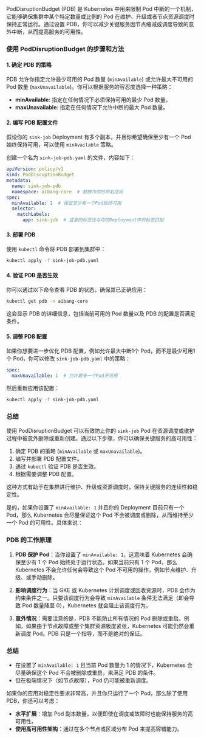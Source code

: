 PodDisruptionBudget (PDB) 是 Kubernetes 中用来限制 Pod 中断的一个机制，它能够确保集群中某个特定数量或比例的 Pod 在维护、升级或者节点资源调度时保持正常运行。通过设置 PDB，你可以减少关键服务因节点缩减或调度导致的意外中断，从而提高服务的可用性。

### 使用 PodDisruptionBudget 的步骤和方法

#### 1. 确定 PDB 的策略
PDB 允许你指定允许最少可用的 Pod 数量 (`minAvailable`) 或允许最大不可用的 Pod 数量 (`maxUnavailable`)。你可以根据服务的容忍度选择一种策略：
- **minAvailable**: 指定在任何情况下必须保持可用的最少 Pod 数量。
- **maxUnavailable**: 指定在任何情况下允许中断的最大 Pod 数量。

#### 2. 编写 PDB 配置文件
假设你的 `sink-job` Deployment 有多个副本，并且你希望确保至少有一个 Pod 始终保持可用，可以使用 `minAvailable` 策略。

创建一个名为 `sink-job-pdb.yaml` 的文件，内容如下：

```yaml
apiVersion: policy/v1
kind: PodDisruptionBudget
metadata:
  name: sink-job-pdb
  namespace: aibang-core  # 替换为你的命名空间
spec:
  minAvailable: 1  # 保证至少有一个Pod始终可用
  selector:
    matchLabels:
      app: sink-job  # 这里的标签应与你的Deployment中的标签匹配
```

#### 3. 部署 PDB
使用 `kubectl` 命令将 PDB 部署到集群中：

```bash
kubectl apply -f sink-job-pdb.yaml
```

#### 4. 验证 PDB 是否生效
你可以通过以下命令查看 PDB 的状态，确保其已正确应用：

```bash
kubectl get pdb -n aibang-core
```

这会显示 PDB 的详细信息，包括当前可用的 Pod 数量以及 PDB 的配置是否满足条件。

#### 5. 调整 PDB 配置
如果你想要进一步优化 PDB 配置，例如允许最大中断1个 Pod，而不是最少可用1个 Pod，你可以修改 `sink-job-pdb.yaml` 中的策略：

```yaml
spec:
  maxUnavailable: 1  # 允许最多一个Pod不可用
```

然后重新应用该配置：

```bash
kubectl apply -f sink-job-pdb.yaml
```

### 总结

使用 PodDisruptionBudget 可以有效防止你的 `sink-job` Pod 在资源调度或维护过程中被意外删除或重新创建。通过以下步骤，你可以确保关键服务的高可用性：
1. 确定 PDB 的策略 (`minAvailable` 或 `maxUnavailable`)。
2. 编写并部署 PDB 配置文件。
3. 通过 `kubectl` 验证 PDB 是否生效。
4. 根据需要调整 PDB 配置。

这种方式有助于在集群进行维护、升级或资源调度时，保持关键服务的连续性和稳定性。

是的，如果你设置了 `minAvailable: 1` 并且你的 Deployment 目前只有一个 Pod，那么 Kubernetes 会尽量保证这个 Pod 不会被调度或删除，从而维持至少一个 Pod 的可用性。具体来说：

### PDB 的工作原理
1. **PDB 保护 Pod**：当你设置了 `minAvailable: 1`，这意味着 Kubernetes 会确保至少有 1 个 Pod 始终处于运行状态。如果当前只有 1 个 Pod，那么 Kubernetes 不会允许任何会导致这个 Pod 不可用的操作，例如节点维护、升级、或手动删除。

2. **影响调度行为**：当 GKE 或 Kubernetes 计划调度或回收资源时，PDB 会作为约束条件之一。只要该调度行为会导致 `minAvailable` 条件无法满足（即会导致 Pod 数量降至 0），Kubernetes 就会阻止该调度行为。

3. **意外情况**：需要注意的是，PDB 不能防止所有情况的 Pod 删除或重启。例如，如果由于节点故障或整个集群资源极度紧张，Kubernetes 可能仍然会重新调度 Pod。PDB 只是一个指导，而不是绝对的保证。

### 总结
- 在设置了 `minAvailable: 1` 且当前 Pod 数量为 1 的情况下，Kubernetes 会尽量确保这个 Pod 不会被删除或重启，来满足 PDB 的条件。
- 但在极端情况下（如节点故障），Pod 仍可能被重新调度。

如果你的应用对稳定性要求非常高，并且你只运行了一个 Pod，那么除了使用 PDB，你还可以考虑：
- **水平扩展**：增加 Pod 副本数量，以便即使在调度或故障时也能保持服务的高可用性。
- **使用高可用性架构**：通过在多个节点或区域分布 Pod 来提高容错能力。
